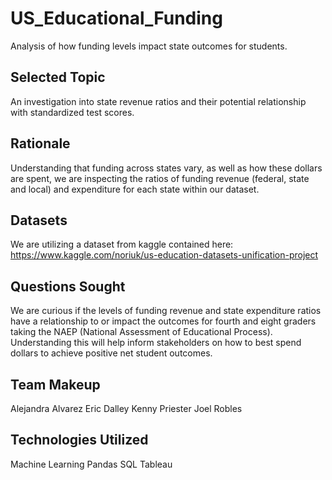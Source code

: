 # US_Educational_Funding
Analysis of how funding levels impact state outcomes for students.

## Selected Topic
An investigation into state revenue ratios and their potential relationship with standardized test scores. 

## Rationale
Understanding that funding across states vary, as well as how these dollars are spent, we are inspecting the ratios of funding revenue (federal, state and local) and expenditure for each state within our dataset.

## Datasets
We are utilizing a dataset from kaggle contained here: https://www.kaggle.com/noriuk/us-education-datasets-unification-project

## Questions Sought
We are curious if the levels of funding revenue and state expenditure ratios have a relationship to or impact the outcomes for fourth and eight graders taking the NAEP (National Assessment of Educational Process). Understanding this will help inform stakeholders on how to best spend dollars to achieve positive net student outcomes.

## Team Makeup
Alejandra Alvarez
Eric Dalley
Kenny Priester
Joel Robles

## Technologies Utilized
Machine Learning
Pandas
SQL
Tableau

